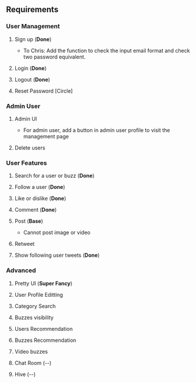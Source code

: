 ## Requirements

### User Management
1. Sign up (**Done**)
    - To Chris: Add the function to check the input email format and check two password equivalent.

2. Login (**Done**)

3. Logout (**Done**)

3. Reset Password [Circle]

### Admin User
1. Admin UI
    - For admin user, add a button in admin user profile to visit the management page

2. Delete users

### User Features
1. Search for a user or buzz (**Done**)

2. Follow a user (**Done**)

3. Like or dislike (**Done**)

4. Comment (**Done**)

5. Post (**Base**)
    - Cannot post image or video

6. Retweet

7. Show following user tweets (**Done**)


### Advanced
1. Pretty UI (**Super Fancy**)

2. User Profile Editting

3. Category Search

4. Buzzes visibility

5. Users Recommendation

6. Buzzes Recommendation

7. Video buzzes

8. Chat Room (--)

9. Hive (--)